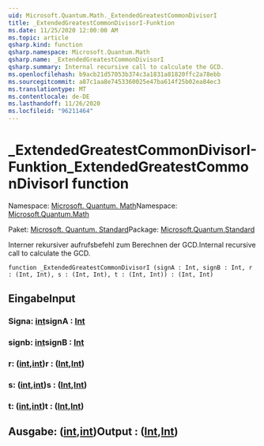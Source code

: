 ```yaml
---
uid: Microsoft.Quantum.Math._ExtendedGreatestCommonDivisorI
title: _ExtendedGreatestCommonDivisorI-Funktion
ms.date: 11/25/2020 12:00:00 AM
ms.topic: article
qsharp.kind: function
qsharp.namespace: Microsoft.Quantum.Math
qsharp.name: _ExtendedGreatestCommonDivisorI
qsharp.summary: Internal recursive call to calculate the GCD.
ms.openlocfilehash: b9acb21d57053b374c3a1831a81820ffc2a78ebb
ms.sourcegitcommit: a87c1aa8e7453360025e47ba614f25b02ea84ec3
ms.translationtype: MT
ms.contentlocale: de-DE
ms.lasthandoff: 11/26/2020
ms.locfileid: "96211464"
---
```

# <a name="_extendedgreatestcommondivisori-function"></a><span data-ttu-id="6c3e4-102">_ExtendedGreatestCommonDivisorI-Funktion</span><span class="sxs-lookup"><span data-stu-id="6c3e4-102">_ExtendedGreatestCommonDivisorI function</span></span>

<span data-ttu-id="6c3e4-103">Namespace: [Microsoft. Quantum. Math](xref:Microsoft.Quantum.Math)</span><span class="sxs-lookup"><span data-stu-id="6c3e4-103">Namespace: [Microsoft.Quantum.Math](xref:Microsoft.Quantum.Math)</span></span>

<span data-ttu-id="6c3e4-104">Paket: [Microsoft. Quantum. Standard](https://nuget.org/packages/Microsoft.Quantum.Standard)</span><span class="sxs-lookup"><span data-stu-id="6c3e4-104">Package: [Microsoft.Quantum.Standard](https://nuget.org/packages/Microsoft.Quantum.Standard)</span></span>


<span data-ttu-id="6c3e4-105">Interner rekursiver aufrufsbefehl zum Berechnen der GCD.</span><span class="sxs-lookup"><span data-stu-id="6c3e4-105">Internal recursive call to calculate the GCD.</span></span>

```qsharp
function _ExtendedGreatestCommonDivisorI (signA : Int, signB : Int, r : (Int, Int), s : (Int, Int), t : (Int, Int)) : (Int, Int)
```


## <a name="input"></a><span data-ttu-id="6c3e4-106">Eingabe</span><span class="sxs-lookup"><span data-stu-id="6c3e4-106">Input</span></span>

### <a name="signa--int"></a><span data-ttu-id="6c3e4-107">Signa: [int](xref:microsoft.quantum.lang-ref.int)</span><span class="sxs-lookup"><span data-stu-id="6c3e4-107">signA : [Int](xref:microsoft.quantum.lang-ref.int)</span></span>




### <a name="signb--int"></a><span data-ttu-id="6c3e4-108">signb: [int](xref:microsoft.quantum.lang-ref.int)</span><span class="sxs-lookup"><span data-stu-id="6c3e4-108">signB : [Int](xref:microsoft.quantum.lang-ref.int)</span></span>




### <a name="r--intint"></a><span data-ttu-id="6c3e4-109">r: ([int](xref:microsoft.quantum.lang-ref.int),[int](xref:microsoft.quantum.lang-ref.int))</span><span class="sxs-lookup"><span data-stu-id="6c3e4-109">r : ([Int](xref:microsoft.quantum.lang-ref.int),[Int](xref:microsoft.quantum.lang-ref.int))</span></span>




### <a name="s--intint"></a><span data-ttu-id="6c3e4-110">s: ([int](xref:microsoft.quantum.lang-ref.int),[int](xref:microsoft.quantum.lang-ref.int))</span><span class="sxs-lookup"><span data-stu-id="6c3e4-110">s : ([Int](xref:microsoft.quantum.lang-ref.int),[Int](xref:microsoft.quantum.lang-ref.int))</span></span>




### <a name="t--intint"></a><span data-ttu-id="6c3e4-111">t: ([int](xref:microsoft.quantum.lang-ref.int),[int](xref:microsoft.quantum.lang-ref.int))</span><span class="sxs-lookup"><span data-stu-id="6c3e4-111">t : ([Int](xref:microsoft.quantum.lang-ref.int),[Int](xref:microsoft.quantum.lang-ref.int))</span></span>





## <a name="output--intint"></a><span data-ttu-id="6c3e4-112">Ausgabe: ([int](xref:microsoft.quantum.lang-ref.int),[int](xref:microsoft.quantum.lang-ref.int))</span><span class="sxs-lookup"><span data-stu-id="6c3e4-112">Output : ([Int](xref:microsoft.quantum.lang-ref.int),[Int](xref:microsoft.quantum.lang-ref.int))</span></span>

